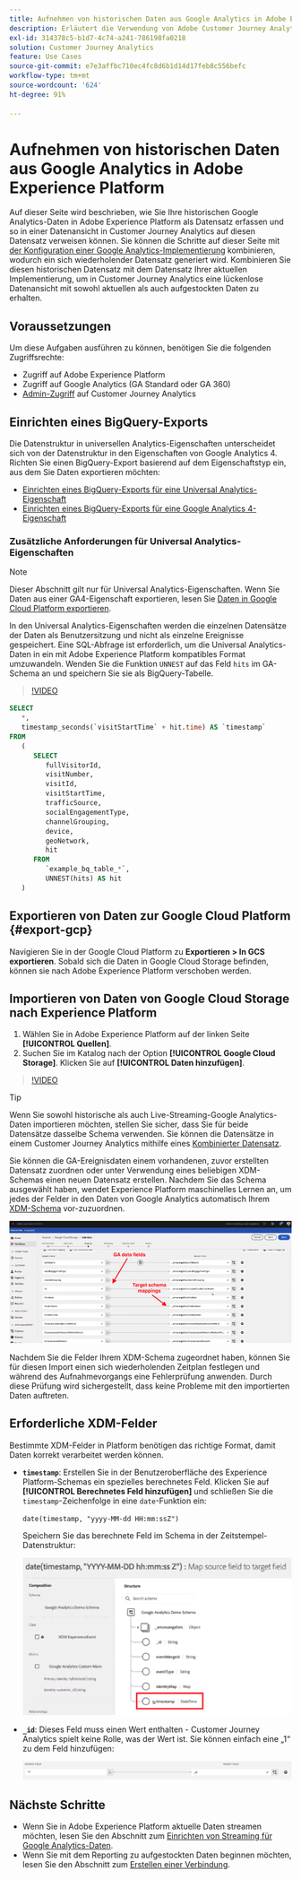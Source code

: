 ```yaml
---
title: Aufnehmen von historischen Daten aus Google Analytics in Adobe Experience Platform
description: Erläutert die Verwendung von Adobe Customer Journey Analytics zur Aufnahme Ihrer Google Analytics-Daten in Adobe Experience Platform.
exl-id: 314378c5-b1d7-4c74-a241-786198fa0218
solution: Customer Journey Analytics
feature: Use Cases
source-git-commit: e7e3affbc710ec4fc8d6b1d14d17feb8c556befc
workflow-type: tm+mt
source-wordcount: '624'
ht-degree: 91%

---
```



# Aufnehmen von historischen Daten aus Google Analytics in Adobe Experience Platform

Auf dieser Seite wird beschrieben, wie Sie Ihre historischen Google Analytics-Daten in Adobe Experience Platform als Datensatz erfassen und so in einer Datenansicht in Customer Journey Analytics auf diesen Datensatz verweisen können. Sie können die Schritte auf dieser Seite mit [der Konfiguration einer Google Analytics-Implementierung](streaming.md) kombinieren, wodurch ein sich wiederholender Datensatz generiert wird. Kombinieren Sie diesen historischen Datensatz mit dem Datensatz Ihrer aktuellen Implementierung, um in Customer Journey Analytics eine lückenlose Datenansicht mit sowohl aktuellen als auch aufgestockten Daten zu erhalten.

## Voraussetzungen

Um diese Aufgaben ausführen zu können, benötigen Sie die folgenden Zugriffsrechte:

* Zugriff auf Adobe Experience Platform
* Zugriff auf Google Analytics (GA Standard oder GA 360)
* [Admin-Zugriff](/help/admin/cja-access-control.md) auf Customer Journey Analytics

## Einrichten eines BigQuery-Exports

Die Datenstruktur in universellen Analytics-Eigenschaften unterscheidet sich von der Datenstruktur in den Eigenschaften von Google Analytics 4. Richten Sie einen BigQuery-Export basierend auf dem Eigenschaftstyp ein, aus dem Sie Daten exportieren möchten:

* [Einrichten eines BigQuery-Exports für eine Universal Analytics-Eigenschaft](https://support.google.com/analytics/answer/3416092)
* [Einrichten eines BigQuery-Exports für eine Google Analytics 4-Eigenschaft](https://support.google.com/analytics/answer/9823238)

### Zusätzliche Anforderungen für Universal Analytics-Eigenschaften

>[!NOTE]
>
>Dieser Abschnitt gilt nur für Universal Analytics-Eigenschaften. Wenn Sie Daten aus einer GA4-Eigenschaft exportieren, lesen Sie [Daten in Google Cloud Platform exportieren](#export-gcp).

In den Universal Analytics-Eigenschaften werden die einzelnen Datensätze der Daten als Benutzersitzung und nicht als einzelne Ereignisse gespeichert. Eine SQL-Abfrage ist erforderlich, um die Universal Analytics-Daten in ein mit Adobe Experience Platform kompatibles Format umzuwandeln. Wenden Sie die Funktion `UNNEST` auf das Feld `hits` im GA-Schema an und speichern Sie sie als BigQuery-Tabelle.

>[!VIDEO](https://video.tv.adobe.com/v/332634)

```sql
SELECT
   *,
   timestamp_seconds(`visitStartTime` + hit.time) AS `timestamp` 
FROM
   (
      SELECT
         fullVisitorId,
         visitNumber,
         visitId,
         visitStartTime,
         trafficSource,
         socialEngagementType,
         channelGrouping,
         device,
         geoNetwork,
         hit 
      FROM
         `example_bq_table_*`,
         UNNEST(hits) AS hit 
   )
```

## Exportieren von Daten zur Google Cloud Platform {#export-gcp}

Navigieren Sie in der Google Cloud Platform zu **Exportieren > In GCS exportieren**. Sobald sich die Daten in Google Cloud Storage befinden, können sie nach Adobe Experience Platform verschoben werden.

## Importieren von Daten von Google Cloud Storage nach Experience Platform

1. Wählen Sie in Adobe Experience Platform auf der linken Seite **[!UICONTROL Quellen]**.
1. Suchen Sie im Katalog nach der Option **[!UICONTROL Google Cloud Storage]**. Klicken Sie auf **[!UICONTROL Daten hinzufügen]**.

>[!VIDEO](https://video.tv.adobe.com/v/332676)

>[!TIP]
>
>Wenn Sie sowohl historische als auch Live-Streaming-Google Analytics-Daten importieren möchten, stellen Sie sicher, dass Sie für beide Datensätze dasselbe Schema verwenden. Sie können die Datensätze in einem Customer Journey Analytics mithilfe eines [Kombinierter Datensatz](/help/connections/combined-dataset.md).

Sie können die GA-Ereignisdaten einem vorhandenen, zuvor erstellten Datensatz zuordnen oder unter Verwendung eines beliebigen XDM-Schemas einen neuen Datensatz erstellen. Nachdem Sie das Schema ausgewählt haben, wendet Experience Platform maschinelles Lernen an, um jedes der Felder in den Daten von Google Analytics automatisch Ihrem [XDM-Schema](https://experienceleague.adobe.com/docs/experience-platform/xdm/home.html?lang=de#ui) vor-zuzuordnen.

![Schema-Zuordnung](../assets/schema-map.png)

Nachdem Sie die Felder Ihrem XDM-Schema zugeordnet haben, können Sie für diesen Import einen sich wiederholenden Zeitplan festlegen und während des Aufnahmevorgangs eine Fehlerprüfung anwenden. Durch diese Prüfung wird sichergestellt, dass keine Probleme mit den importierten Daten auftreten.

## Erforderliche XDM-Felder

Bestimmte XDM-Felder in Platform benötigen das richtige Format, damit Daten korrekt verarbeitet werden können.

* **`timestamp`**: Erstellen Sie in der Benutzeroberfläche des Experience Platform-Schemas ein spezielles berechnetes Feld. Klicken Sie auf **[!UICONTROL Berechnetes Feld hinzufügen]** und schließen Sie die `timestamp`-Zeichenfolge in eine `date`-Funktion ein:

  `date(timestamp, "yyyy-MM-dd HH:mm:ssZ")`

  Speichern Sie das berechnete Feld im Schema in der Zeitstempel-Datenstruktur:

  ![Zeitstempel](../assets/timestamp.png)

* **`_id`**: Dieses Feld muss einen Wert enthalten - Customer Journey Analytics spielt keine Rolle, was der Wert ist. Sie können einfach eine „1“ zu dem Feld hinzufügen:

  ![ID](../assets/_id.png)

## Nächste Schritte

* Wenn Sie in Adobe Experience Platform aktuelle Daten streamen möchten, lesen Sie den Abschnitt zum [Einrichten von Streaming für Google Analytics-Daten](streaming.md).
* Wenn Sie mit dem Reporting zu aufgestockten Daten beginnen möchten, lesen Sie den Abschnitt zum [Erstellen einer Verbindung](/help/connections/create-connection.md).
